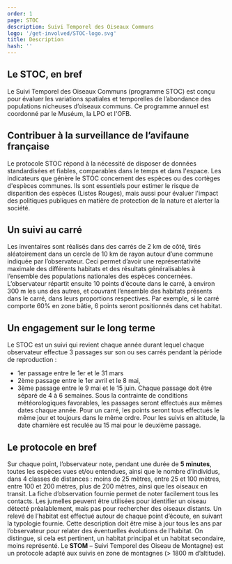 ```yaml
---
order: 1
page: STOC
description: Suivi Temporel des Oiseaux Communs
logo: '/get-involved/STOC-logo.svg'
title: Description
hash: ''
---
```

## Le STOC, en bref

<div class="InformativePageParagraph">
Le Suivi Temporel des Oiseaux Communs (programme STOC) est conçu pour évaluer les variations spatiales et temporelles de l’abondance des populations nicheuses d’oiseaux communs. Ce programme annuel est coordonné par le Muséum, la LPO et l'OFB. 
</div> 

## Contribuer à la surveillance de l’avifaune française 

<div class="InformativePageParagraph">

Le protocole STOC répond à la nécessité de disposer de données standardisées et fiables, comparables dans le temps et dans l'espace. Les indicateurs que génère le STOC concernent des espèces ou des cortèges d'espèces communes. Ils sont essentiels pour estimer le risque de disparition des espèces (Listes Rouges), mais aussi pour évaluer l'impact des politiques publiques en matière de protection de la nature et alerter la société.

</div>

## Un suivi au carré

<div class="InformativePageParagraph">

Les inventaires sont réalisés dans des carrés de 2 km de côté, tirés aléatoirement dans un cercle de 10 km de rayon autour d’une commune indiquée par l’observateur. Ceci permet d’avoir une représentativité maximale des différents habitats et des résultats généralisables à l’ensemble des populations nationales des espèces concernées. 
L’observateur répartit ensuite 10 points d’écoute dans le carré, à environ 300 m les uns des autres, et couvrant l’ensemble des habitats présents dans le carré, dans leurs proportions respectives. Par exemple, si le carré comporte 60% en zone bâtie, 6 points seront positionnés dans cet habitat. 

</div>

## Un engagement sur le long terme 

<div class="InformativePageParagraph">

Le STOC est un suivi qui revient chaque année durant lequel chaque observateur effectue 3 passages sur son ou ses carrés pendant la période de reproduction : 
-	1er passage entre le 1er et le 31 mars
-	2ème passage entre le 1er avril et le 8 mai, 
-	3ème passage entre le 9 mai et le 15 juin.
Chaque passage doit être séparé de 4 à 6 semaines. Sous la contrainte de conditions météorologiques favorables, les passages seront effectués aux mêmes dates chaque année. Pour un carré, les points seront tous effectués le même jour et toujours dans le même ordre. Pour les suivis en altitude, la date charnière est reculée au 15 mai pour le deuxième passage. 

</div>

## Le protocole en bref

<div class="InformativePageParagraph">

Sur chaque point, l’observateur note, pendant une durée de **5 minutes**, toutes les espèces vues et/ou entendues, ainsi que le nombre d’individus, dans 4 classes de distances : moins de 25 mètres, entre 25 et 100 mètres, entre 100 et 200 mètres, plus de 200 mètres, ainsi que les oiseaux en transit. La fiche d’observation fournie permet de noter facilement tous les contacts. Les jumelles peuvent être utilisées pour identifier un oiseau détecté préalablement, mais pas pour rechercher des oiseaux distants. 
Un relevé de l’habitat est effectué autour de chaque point d’écoute, en suivant la typologie fournie. Cette description doit être mise à jour tous les ans par l’observateur pour relater des éventuelles évolutions de l’habitat. On distingue, si cela est pertinent, un habitat principal et un habitat secondaire, moins représenté.
Le **STOM** – Suivi Temporel des Oiseau de Montagne) est un protocole adapté aux suivis en zone de montagnes (> 1800 m d’altitude). 

</div>
